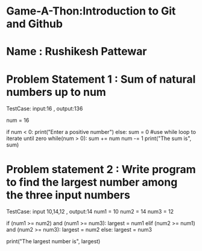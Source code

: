# Game-A-Thon:Introduction to Git and Github

# Name : Rushikesh Pattewar

# Problem Statement 1 :  Sum of natural numbers up to num

TestCase: input:16 , output:136

num = 16

if num < 0:
   print("Enter a positive number")
else:
   sum = 0
   #use while loop to iterate until zero
   while(num > 0):
       sum += num
       num -= 1
   print("The sum is", sum)

# Problem statement 2 : Write program to find the largest number among the three input numbers
TestCase: input 10,14,12 , output:14
num1 = 10
num2 = 14
num3 = 12

if (num1 >= num2) and (num1 >= num3):
   largest = num1
elif (num2 >= num1) and (num2 >= num3):
   largest = num2
else:
   largest = num3

print("The largest number is", largest)

